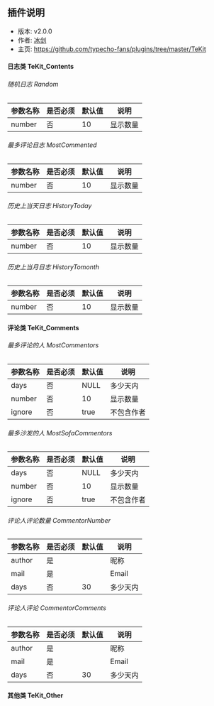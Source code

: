 ## 插件说明 ##

 - 版本: v2.0.0
 - 作者: [冰剑](https://github.com/binjoo)
 - 主页: <https://github.com/typecho-fans/plugins/tree/master/TeKit>

#### 日志类 TeKit_Contents
###### 随机日志 Random
|参数名称|是否必须|默认值|说明|
|-|-|-|-|
|number|否|10|显示数量|

###### 最多评论日志 MostCommented
|参数名称|是否必须|默认值|说明|
|-|-|-|-|
|number|否|10|显示数量|

###### 历史上当天日志 HistoryToday
|参数名称|是否必须|默认值|说明|
|-|-|-|-|
|number|否|10|显示数量|

###### 历史上当月日志 HistoryTomonth
|参数名称|是否必须|默认值|说明|
|-|-|-|-|
|number|否|10|显示数量|

#### 评论类 TeKit_Comments
###### 最多评论的人 MostCommentors
|参数名称|是否必须|默认值|说明|
|-|-|-|-|
|days|否|NULL|多少天内|
|number|否|10|显示数量|
|ignore|否|true|不包含作者|

###### 最多沙发的人 MostSofaCommentors
|参数名称|是否必须|默认值|说明|
|-|-|-|-|
|days|否|NULL|多少天内|
|number|否|10|显示数量|
|ignore|否|true|不包含作者|

###### 评论人评论数量 CommentorNumber
|参数名称|是否必须|默认值|说明|
|-|-|-|-|
|author|是||昵称|
|mail|是||Email|
|days|否|30|多少天内|

###### 评论人评论 CommentorComments
|参数名称|是否必须|默认值|说明|
|-|-|-|-|
|author|是||昵称|
|mail|是||Email|
|days|否|30|多少天内|

#### 其他类 TeKit_Other